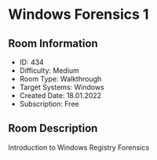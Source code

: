 ﻿# Windows Forensics 1

## Room Information
- ID: 434
- Difficulty: Medium
- Room Type: Walkthrough
- Target Systems: Windows
- Created Date: 18.01.2022
- Subscription: Free

## Room Description
Introduction to Windows Registry Forensics
